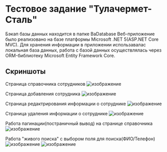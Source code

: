 # Тестовое задание "Тулачермет-Сталь"
Бэкап базы данных находится в папке BaDatabase
Веб-приложение было реализовано на базе платформы Microsoft .NET 5(ASP.NET Core MVC). Для хранения информации в приложении  использавалас локальная база данных, работа с базой данных осуществлялась через ORM-библиотеку Microsoft Entity Framework Core.

## Скриншоты 

Страница справочника сотрудников
![изображение](https://user-images.githubusercontent.com/48028184/206058097-4af48dce-fa97-44f1-8cc1-2c667db49e73.png)

Страница добавления сотрудника
![изображение](https://user-images.githubusercontent.com/48028184/206058173-a7de7aa0-8b79-4339-8a09-a1c88669c913.png)

Страница редактрирования информации о сотруднике
![изображение](https://user-images.githubusercontent.com/48028184/206058344-776cfaa3-99d5-4ca9-b6d9-9089913ec4db.png)

Страница удаления информации о сотруднике 
![изображение](https://user-images.githubusercontent.com/48028184/206058675-70492961-3c92-4301-9b46-1ba9d18bc415.png)


Работа пагинации(постраничный вывод) на странице справочника 
![изображение](https://user-images.githubusercontent.com/48028184/206058561-f0e6c42f-0d73-400c-b176-209a61ce68b9.png)

Работа "живого поиска" с выбором поля для поиска(ФИО/Телефон)
![изображение](https://user-images.githubusercontent.com/48028184/206058771-7c4ce5c3-4194-482f-992b-980048167189.png)
![изображение](https://user-images.githubusercontent.com/48028184/206058811-aec0d80c-5832-4c88-b437-b082b9af2a52.png)
